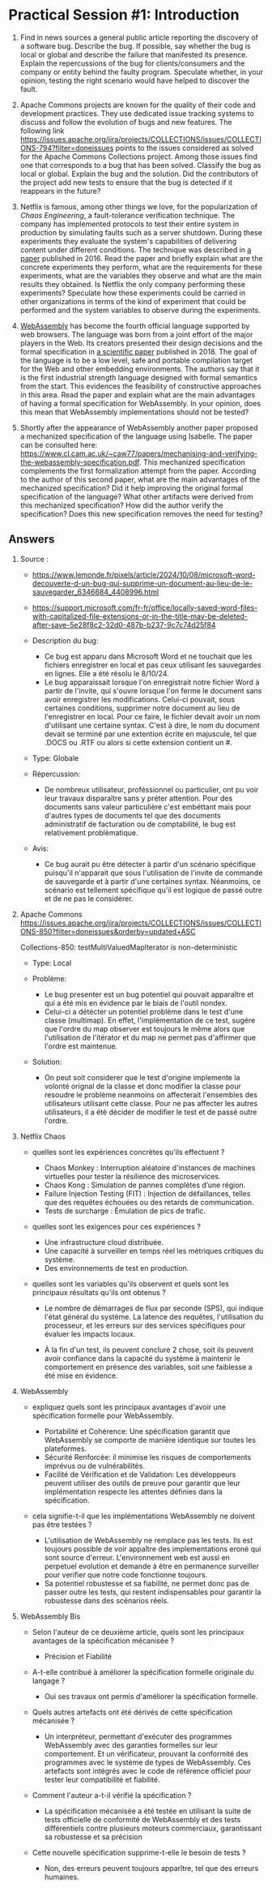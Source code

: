 # Practical Session #1: Introduction

1. Find in news sources a general public article reporting the discovery of a software bug. Describe the bug. If possible, say whether the bug is local or global and describe the failure that manifested its presence. Explain the repercussions of the bug for clients/consumers and the company or entity behind the faulty program. Speculate whether, in your opinion, testing the right scenario would have helped to discover the fault.

2. Apache Commons projects are known for the quality of their code and development practices. They use dedicated issue tracking systems to discuss and follow the evolution of bugs and new features. The following link https://issues.apache.org/jira/projects/COLLECTIONS/issues/COLLECTIONS-794?filter=doneissues points to the issues considered as solved for the Apache Commons Collections project. Among those issues find one that corresponds to a bug that has been solved. Classify the bug as local or global. Explain the bug and the solution. Did the contributors of the project add new tests to ensure that the bug is detected if it reappears in the future?

3. Netflix is famous, among other things we love, for the popularization of *Chaos Engineering*, a fault-tolerance verification technique. The company has implemented protocols to test their entire system in production by simulating faults such as a server shutdown. During these experiments they evaluate the system's capabilities of delivering content under different conditions. The technique was described in [a paper](https://arxiv.org/ftp/arxiv/papers/1702/1702.05843.pdf) published in 2016. Read the paper and briefly explain what are the concrete experiments they perform, what are the requirements for these experiments, what are the variables they observe and what are the main results they obtained. Is Netflix the only company performing these experiments? Speculate how these experiments could be carried in other organizations in terms of the kind of experiment that could be performed and the system variables to observe during the experiments.

4. [WebAssembly](https://webassembly.org/) has become the fourth official language supported by web browsers. The language was born from a joint effort of the major players in the Web. Its creators presented their design decisions and the formal specification in [a scientific paper](https://people.mpi-sws.org/~rossberg/papers/Haas,%20Rossberg,%20Schuff,%20Titzer,%20Gohman,%20Wagner,%20Zakai,%20Bastien,%20Holman%20-%20Bringing%20the%20Web%20up%20to%20Speed%20with%20WebAssembly.pdf) published in 2018. The goal of the language is to be a low level, safe and portable compilation target for the Web and other embedding environments. The authors say that it is the first industrial strength language designed with formal semantics from the start. This evidences the feasibility of constructive approaches in this area. Read the paper and explain what are the main advantages of having a formal specification for WebAssembly. In your opinion, does this mean that WebAssembly implementations should not be tested? 

5.  Shortly after the appearance of WebAssembly another paper proposed a mechanized specification of the language using Isabelle. The paper can be consulted here: https://www.cl.cam.ac.uk/~caw77/papers/mechanising-and-verifying-the-webassembly-specification.pdf. This mechanized specification complements the first formalization attempt from the paper. According to the author of this second paper, what are the main advantages of the mechanized specification? Did it help improving the original formal specification of the language? What other artifacts were derived from this mechanized specification? How did the author verify the specification? Does this new specification removes the need for testing?

## Answers

1.	
	Source : 
	- https://www.lemonde.fr/pixels/article/2024/10/08/microsoft-word-decouverte-d-un-bug-qui-supprime-un-document-au-lieu-de-le-sauvegarder_6346684_4408996.html
	- https://support.microsoft.com/fr-fr/office/locally-saved-word-files-with-capitalized-file-extensions-or-in-the-title-may-be-deleted-after-save-5e28f8c2-32d0-487b-b237-9c7c74d25f84
	
	- Description du bug:
		- Ce bug est apparu dans Microsoft Word et ne touchait que les fichiers enregistrer en local et pas ceux utilisant les sauvegardes en lignes. Elle a été résolu le 8/10/24.
		- Le bug apparaissait lorsque l'on enregistrait notre fichier Word à partir de l'invite, qui s'ouvre lorsque l'on ferme le document sans avoir enregistrer les modifications. Celui-ci pouvait, sous certaines conditions, supprimer notre document au lieu de l'enregistrer en local. Pour ce faire, le fichier devait avoir un nom d'utilisant une certaine syntax. C'est à dire, le nom du document devait se terminé par une extention écrite en majuscule, tel que .DOCS ou .RTF ou alors si cette extension contient un #.   
		
	- Type: Globale
	
	- Répercussion:
		- De nombreux utilisateur, proféssionnel ou particulier, ont pu voir leur travaux disparaître sans y préter attention. Pour des documents sans valeur particulière c'est embéttant mais pour d'autres types de documents tel que des documents administratif de facturation ou de comptabilité, le bug est relativement problèmatique.
	- Avis:
		- Ce bug aurait pu être détecter à partir d'un scénario spécifique puisqu'il n'apparait que sous l'utilisation de l'invite de commande de sauvegarde et à partir d'une certaines syntax. Néanmoins, ce scénario est tellement spécifique qu'il est logique de passé outre et de ne pas le considérer.
	
	
2.	Apache Commons
https://issues.apache.org/jira/projects/COLLECTIONS/issues/COLLECTIONS-850?filter=doneissues&orderby=updated+ASC

	Collections-850: testMultiValuedMapIterator is non-deterministic

	- Type: Local
		
	- Problème:
		- Le bug presenter est un bug potentiel qui pouvait apparaître et qui a été mis en évidence par le biais de l'outil nondex.
		- Celui-ci a détécter un potentiel problème dans le test d'une classe (multimap). En effet, l'implémentation de ce test, sugére que l'ordre du map observer est toujours le même alors que l'utilisation de l'itérator et du map ne permet pas d'affirmer que l'ordre est maintenue.

	- Solution:
		- On peut soit considerer que le test d'origine implemente la volonté orignal de la classe et donc modifier la classe pour resoudre le problème neanmoins on affecterait l'ensembles des utilisateurs utilisant cette classe.
		Pour ne pas affecter les autres utilisateurs, il a été décider de modifier le test et de passé outre l'ordre.
	
3.	Netflix Chaos

	- quelles sont les expériences concrètes qu'ils effectuent ?
	
		- Chaos Monkey : Interruption aléatoire d'instances de machines virtuelles pour tester la résilience des microservices.
		- Chaos Kong : Simulation de pannes complètes d’une région.
		- Failure Injection Testing (FIT) : Injection de défaillances, telles que des requêtes échouées ou des retards de communication.
		- Tests de surcharge : Émulation de pics de trafic.
	
	- quelles sont les exigences pour ces expériences ?
	
		- Une infrastructure cloud distribuée.
		- Une capacité à surveiller en temps réel les métriques critiques du système.
		- Des environnements de test en production.
		
	- quelles sont les variables qu'ils observent et quels sont les principaux résultats qu'ils ont obtenus ?
		- Le nombre de démarrages de flux par seconde (SPS), qui indique l'état général du système. La latence des requêtes, l'utilisation du processeur, et les erreurs sur des services spécifiques pour évaluer les impacts locaux​.
		
		- À la fin d'un test, ils peuvent conclure 2 chose, soit ils peuvent avoir confiance dans la capacité du système à maintenir le comportement en présence des variables, soit une faiblesse a été mise en évidence.

4.	WebAssembly
	
	- expliquez quels sont les principaux avantages d'avoir une spécification formelle pour WebAssembly. 
		- Portabilité et Cohérence: Une spécification garantit que WebAssembly se comporte de manière identique sur toutes les plateformes.
		- Sécurité Renforcée: il minimise les risques de comportements imprévus ou de vulnérabilités.
		- Facilité de Vérification et de Validation: Les développeurs peuvent utiliser des outils de preuve pour garantir que leur implémentation respecte les attentes définies dans la spécification.

	
		
	- cela signifie-t-il que les implémentations WebAssembly ne doivent pas être testées ?
		- L'utilisation de WebAssembly ne remplace pas les tests. Ils est toujours possible de voir appaître des implementations eroné qui sont source d'erreur. L'environnement web est aussi en perpetuel evolution et demande à être en permanence surveiller pour verifier que notre code fonctionne toujours. 
		- Sa potentiel robustesse et sa fiabilité, ne permet donc pas de passer outre les tests, qui restent indispensables pour garantir la robustesse dans des scénarios réels.
		
5.	WebAssembly Bis

	- Selon l'auteur de ce deuxième article, quels sont les principaux avantages de la spécification mécanisée ? 
		- Précision et Fiabilité
		
	- A-t-elle contribué à améliorer la spécification formelle originale du langage ? 
		- Oui ses travaux ont permis d'améliorer la spécification formelle.
	
	- Quels autres artefacts ont été dérivés de cette spécification mécanisée ? 

		- Un interpréteur, permettant d'exécuter des programmes WebAssembly avec des garanties formelles sur leur comportement. Et un vérificateur, prouvant la conformité des programmes avec le système de types de WebAssembly. Ces artefacts sont intégrés avec le code de référence officiel pour tester leur compatibilité et fiabilité​.
		
	- Comment l'auteur a-t-il vérifié la spécification ? 
		- La spécification mécanisée a été testée en utilisant la suite de tests officielle de conformité de WebAssembly et des tests différentiels contre plusieurs moteurs commerciaux, garantissant sa robustesse et sa précision
		
	- Cette nouvelle spécification supprime-t-elle le besoin de tests ?
		- Non, des erreurs peuvent toujours apparître, tel que des erreurs humaines.
		
		
		
		
		
		
		
		
		
		
		
		
		
		
		
		
		
		
		
		
		
		
		
		
		
		
		
		
		
		
		
		
		
		
